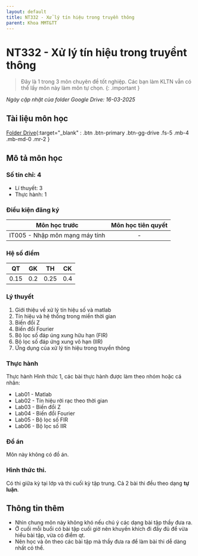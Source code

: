 ```yaml
---
layout: default
title: NT332 - Xử lý tín hiệu trong truyền thông
parent: Khoa MMT&TT
---
```


# NT332 - Xử lý tín hiệu trong truyềnt thông

> Đây là 1 trong 3 môn chuyên đề tốt nghiệp. Các bạn làm KLTN vẫn có thể lấy môn này làm môn tự chọn.
{: .important }

*Ngày cập nhật của folder Google Drive: 16-03-2025*
## Tài liệu môn học

[Folder Drive](){:target="_blank" : .btn .btn-primary .btn-gg-drive .fs-5 .mb-4 .mb-md-0 .mr-2 }

## Mô tả môn học

### Số tín chỉ: 4
- Lí thuyết: 3
- Thực hành: 1

### Điều kiện đăng ký

| Môn học trước | Môn học tiên quyết |  
|------|-----|  
| <center>IT005 - Nhập môn mạng máy tính</center> | <center>-</center> |  

### Hệ số điểm

| QT | GK | TH | CK |  
|------|-----|-----|-----|  
| <center>0.15</center> | <center>0.2</center> | <center>0.25</center> | <center>0.4</center> |  

### Lý thuyết

1. Giới thiệu về xử lý tín hiệu số và matlab
2. Tín hiệu và hệ thống trong miền thời gian
3. Biến đổi Z
4. Biến đổi Fourier
5. Bộ lọc số đáp úng xung hữu hạn (FIR)
6. Bộ lọc số đáp ứng xung vô hạn (IIR)
7. Ứng dụng của xử lý tín hiệu trong truyền thông

### Thực hành

Thực hành Hình thức 1, các bài thực hành được làm theo nhóm hoặc cá nhân:
- Lab01 - Matlab
- Lab02 - Tín hiệu rời rạc theo thời gian
- Lab03 - Biến đổi Z
- Lab04 - Biến đổi Fourier
- Lab05 - Bộ lọc số FIR
- Lab06 - Bộ lọc số IIR

### Đồ án

Môn này không có đồ án.

### Hình thức thi.

Có thi giữa kỳ tại lớp và thi cuối kỳ tập trung. Cả 2 bài thi đều theo dạng **tự luận**.

## Thông tin thêm

- Nhìn chung môn này không khó nếu chú ý các dạng bài tập thầy đưa ra.
- Ở cuối mỗi buổi có bài tập cuối giờ nên khuyến khích đi đầy đủ để vừa hiểu bài tập, vừa có điểm qt.
- Nên học và ôn theo các bài tập mà thầy đưa ra để làm bài thi dễ dàng nhất có thể.

